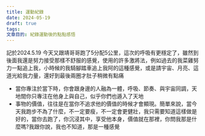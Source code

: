 ```yaml
---
title: 運動紀錄
date: 2024-05-19
draft: true
tags: 
文章目的: 紀錄運動後的點點感悟
---
```

記於2024.5.19
今天又跟靖哥哥跑了5分配5公里，這次的呼吸有更穩定了，雖然到後面我還是努力接受那樣不舒服的感覺，使用的許多激將法，例如過去的我菜雞努力一點追上我，小時候的我騎腳踏車追上我阿的這種感覺，或是請宇宙、月亮、這道光給我力量，還好到最後兩圈才肚子稍微有點痛
- 當你專注於當下時，你會跟身邊的人融為一體，呼吸、節奏、與宇宙同調，天地間你只專注在他身上與自己，似乎你們也遁入了天地
- 事物的價值，往往是在當你不追求他的價值的時候才會顯現。簡單來說，當今天我跑步不為了什麼，不一定要瘦，不一定會更健壯，我只需要知道這樣做是好的，當你去跑了，你沉浸其中，享受他本身，價值就在那裡，你問我那是什麼嗎?我跟你說，我也不知道，那是一種感覺